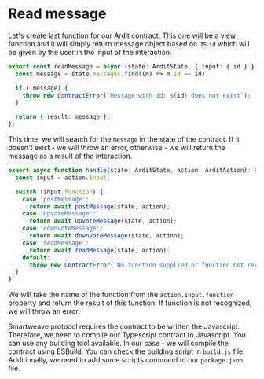 # Read message

Let's create last function for our Ardit contract. This one will be a view function and it will simply return message object based on its `id` which will be given by the user in the input of the interaction.

```ts
export const readMessage = async (state: ArditState, { input: { id } }: ArditAction): Promise<ContractResult> => {
  const message = state.messages.find((m) => m.id == id);

  if (!message) {
    throw new ContractError(`Message with id: ${id} does not exist`);
  }

  return { result: message };
};
```

This time, we will search for the `message` in the state of the contract. If it doesn't exist - we will throw an error, otherwise - we will return the message as a result of the interaction.

```ts
export async function handle(state: ArditState, action: ArditAction): Promise<ContractResult> {
  const input = action.input;

  switch (input.function) {
    case 'postMessage':
      return await postMessage(state, action);
    case 'upvoteMessage':
      return await upvoteMessage(state, action);
    case 'downvoteMessage':
      return await downvoteMessage(state, action);
    case 'readMessage':
      return await readMessage(state, action);
    default:
      throw new ContractError(`No function supplied or function not recognised: "${input.function}"`);
  }
}
```

We will take the name of the function from the `action.input.function` property and return the result of this function. If function is not recognized, we will throw an error.

Smartweave protocol requires the contract to be written the Javascript. Therefore, we need to compile our Typescript contract to Javascript. You can use any building tool available. In our case - we will compile the contract using ESBuild. You can check the building script in `build.js` file. Additionally, we need to add some scripts command to our `package.json` file.
